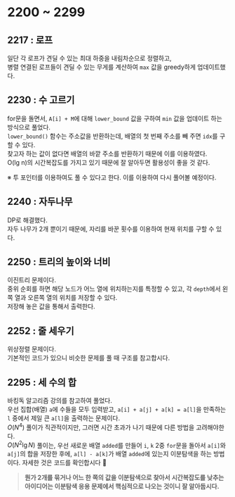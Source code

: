 # 2200 ~ 2299


## 2217 : 로프
일단 각 로프가 견딜 수 있는 최대 하중을 내림차순으로 정렬하고,  
병렬 연결된 로프들이 견딜 수 있는 무게를 계산하여 `max` 값을 greedy하게 업데이트했다.

## 2230 : 수 고르기
for문을 돌면서, `A[i] + M`에 대해 `lower_bound` 값을 구하여 `min` 값을 업데이트 하는 방식으로 풀었다.  
`lower_bound()` 함수는 주소값을 반환하는데, 배열의 첫 번째 주소를 빼 주면 `idx`를 구할 수 있다.  
찾고자 하는 값이 없다면 배열의 바깥 주소를 반환하기 때문에 이를 이용하였다.  
O(lg n)의 시간복잡도를 가지고 있기 때문에 잘 알아두면 활용성이 좋을 것 같다.  

※ 투 포인터를 이용하여도 풀 수 있다고 한다. 이를 이용하여 다시 풀어볼 예정이다.

## 2240 : 자두나무
DP로 해결했다.  
자두 나무가 2개 뿐이기 때문에, 자리를 바꾼 횟수를 이용하여 현재 위치를 구할 수 있다.

## 2250 : 트리의 높이와 너비
이진트리 문제이다.  
중위 순회를 하면 해당 노드가 어느 열에 위치하는지를 특정할 수 있고, 각 `depth`에서 왼쪽 열과 오른쪽 열의 위치를 저장할 수 있다.  
저장해 놓은 값을 통해서 출력한다.

## 2252 : 줄 세우기
위상정렬 문제이다.  
기본적인 코드가 있으니 비슷한 문제를 풀 때 구조를 참고합시다.

## 2295 : 세 수의 합
바킹독 알고리즘 강의를 참고하여 풀었다.  
우선 집합(배열) `a`에 수들을 모두 입력받고, `a[i] + a[j] + a[k] = a[l]`을 만족하는 `l` 중에서 제일 큰 `a[l]`을 출력하는 문제이다.  
$O(N^4)$ 풀이가 직관적이지만, 그러면 시간 초과가 나기 때문에 다른 방법을 고려해야한다.  
$O(N^2 \lg N)$ 풀이는, 우선 새로운 배열 `added`를 만들어 `i`, `k` 2중 `for`문을 돌아서 `a[i]`와 `a[j]`의 합을 저장한 후에, `a[l] - a[k]`가 배열 `added`에 있는지 이분탐색을 하는 방법이다. 자세한 것은 코드를 확인합시다 👀  
>**뭔가 2개를 묶거나 어느 한 쪽의 값을 이분탐색으로 찾아서 시간복잡도를 낮추는 아이디어는 이분탐색 응용 문제에서 핵심적으로 나오는 것이니 잘 알아둡시다.**
